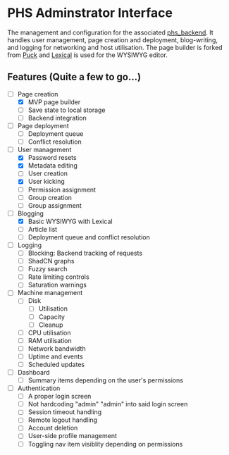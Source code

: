 # PHS Adminstrator Interface

The management and configuration for the associated [phs_backend](https://github.com/WoodyTheCat/phs_backend). It handles user management, page creation and deployment, blog-writing, and logging for networking and host utilisation. The page builder is forked from [Puck](https://github.com/measuredco/puck) and [Lexical](https://lexical.dev) is used for the WYSIWYG editor.

## Features (Quite a few to go...)

- [ ] Page creation
  - [x] MVP page builder
  - [ ] Save state to local storage
  - [ ] Backend integration
- [ ] Page deployment
  - [ ] Deployment queue
  - [ ] Conflict resolution
- [ ] User management
  - [x] Password resets
  - [x] Metadata editing
  - [ ] User creation
  - [x] User kicking
  - [ ] Permission assignment
  - [ ] Group creation
  - [ ] Group assignment
- [ ] Blogging
  - [x] Basic WYSIWYG with Lexical
  - [ ] Article list
  - [ ] Deployment queue and conflict resolution
- [ ] Logging
  - [ ] Blocking: Backend tracking of requests
  - [ ] ShadCN graphs
  - [ ] Fuzzy search
  - [ ] Rate limiting controls
  - [ ] Saturation warnings
- [ ] Machine management
  - [ ] Disk
    - [ ] Utilisation
    - [ ] Capacity
    - [ ] Cleanup
  - [ ] CPU utilisation
  - [ ] RAM utilisation
  - [ ] Network bandwidth
  - [ ] Uptime and events
  - [ ] Scheduled updates
- [ ] Dashboard
  - [ ] Summary items depending on the user's permissions
- [ ] Authentication
  - [ ] A proper login screen
  - [ ] Not hardcoding "admin" "admin" into said login screen
  - [ ] Session timeout handling
  - [ ] Remote logout handling
  - [ ] Account deletion
  - [ ] User-side profile management
  - [ ] Toggling nav item visiblity depending on permissions
